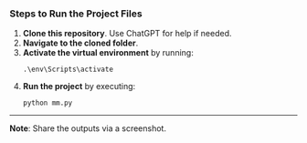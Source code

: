 
### Steps to Run the Project Files

1. **Clone this repository**. Use ChatGPT for help if needed.
2. **Navigate to the cloned folder**.
3. **Activate the virtual environment** by running:
   ```shell
   .\env\Scripts\activate
   ```
4. **Run the project** by executing:
   ```shell
   python mm.py
   ```

---

**Note**: Share the outputs via a screenshot.

